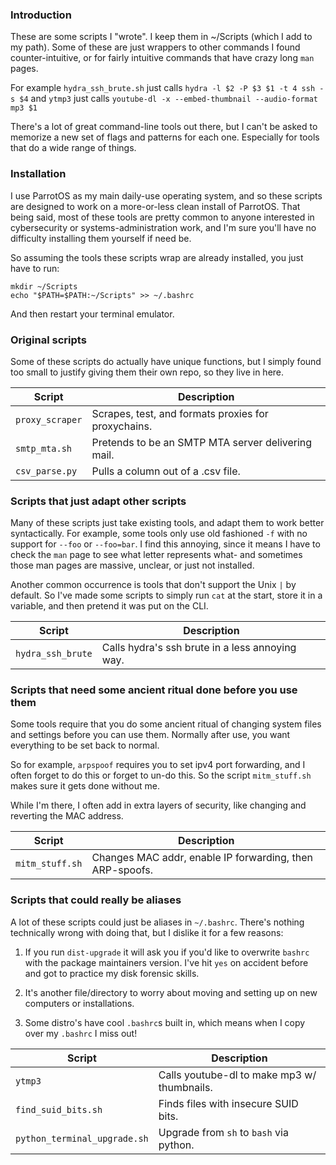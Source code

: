 ### Introduction
These are some scripts I "wrote". I keep them in ~/Scripts (which I add to my path).
Some of these are just wrappers to other commands I found counter-intuitive, or for
fairly intuitive commands that have crazy long `man` pages.

For example `hydra_ssh_brute.sh` just calls `hydra -l $2 -P $3 $1 -t 4 ssh -s $4`
and `ytmp3` just calls `youtube-dl -x --embed-thumbnail --audio-format mp3 $1`

There's a lot of great command-line tools out there, but I can't be asked to memorize
a new set of flags and patterns for each one. Especially for tools that do a wide range
of things.

### Installation
I use ParrotOS as my main daily-use operating system, and so these scripts are designed
to work on a more-or-less clean install of ParrotOS. That being said, most of these tools
are pretty common to anyone interested in cybersecurity or systems-administration work, and
I'm sure you'll have no difficulty installing them yourself if need be.


So assuming the tools these scripts wrap are already installed, you just have to run:
```
mkdir ~/Scripts
echo "$PATH=$PATH:~/Scripts" >> ~/.bashrc
```
And then restart your terminal emulator.


### Original scripts
Some of these scripts do actually have unique functions, but I simply found too small
to justify giving them their own repo, so they live in here.



| Script          | Description                                         |
| --------------- | --------------------------------------------------- |
| `proxy_scraper` | Scrapes, test, and formats proxies for proxychains. |
| `smtp_mta.sh`   | Pretends to be an SMTP MTA server delivering mail.  |
| `csv_parse.py`  | Pulls a column out of a .csv file.                  |



### Scripts that just adapt other scripts
Many of these scripts just take existing tools, and adapt them to work better syntactically.
For example, some tools only use old fashioned `-f` with no support for `--foo` or `--foo=bar`.
I find this annoying, since it means I have to check the `man` page to see what letter 
represents what- and sometimes those man pages are massive, unclear, or just not installed.

Another common occurrence is tools that don't support the Unix `|` by default.
So I've made some scripts to simply run `cat` at the start, store it in a variable, and then
pretend it was put on the CLI.

| Script                        | Description                                         |
| ----------------------------- | --------------------------------------------------- |
| `hydra_ssh_brute`             | Calls hydra's ssh brute in a less annoying way.     |

### Scripts that need some ancient ritual done before you use them
Some tools require that you do some ancient ritual of changing system files and settings before
you can use them. Normally after use, you want everything to be set back to normal.

So for example, `arpspoof` requires you to set ipv4 port forwarding, and I often forget to do this
or forget to un-do this. So the script `mitm_stuff.sh` makes sure it gets done without me.

While I'm there, I often add in extra layers of security, like changing and reverting the MAC address.

| Script          | Description                                                   |
| --------------- | ------------------------------------------------------------- |
| `mitm_stuff.sh` | Changes MAC addr, enable IP forwarding, then ARP-spoofs.      |

### Scripts that could really be aliases
A lot of these scripts could just be aliases in `~/.bashrc`. There's nothing technically wrong
with doing that, but I dislike it for a few reasons:
1. If you run `dist-upgrade` it will ask you if you'd like to overwrite `bashrc` with the package
   maintainers version. I've hit `yes` on accident before and got to practice my disk forensic skills.

2. It's another file/directory to worry about moving and setting up on new computers or installations.

3. Some distro's have cool `.bashrc`s built in, which means when I copy over my `.bashrc` I miss out!


| Script                        | Description                                         |
| ----------------------------- | --------------------------------------------------- |
| `ytmp3`                       | Calls youtube-dl to make mp3 w/ thumbnails.         |
| `find_suid_bits.sh`           | Finds files with insecure SUID bits.                |
| `python_terminal_upgrade.sh`  | Upgrade from `sh` to `bash` via python.             |
